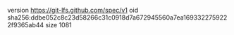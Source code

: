 version https://git-lfs.github.com/spec/v1
oid sha256:ddbe052c8c23d58266c31c0918d7a672945560a7ea1693322759222f9365ab44
size 1081

